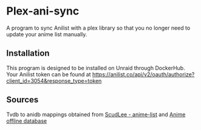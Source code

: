 # Plex-ani-sync
A program to sync Anilist with a plex library so that you no longer need to update your anime list manually.

## Installation
This program is designed to be installed on Unraid through DockerHub.
Your Anilist token can be found at https://anilist.co/api/v2/oauth/authorize?client_id=3054&response_type=token
 
## Sources
Tvdb to anidb mappings obtained from [ScudLee - anime-list](https://github.com/ScudLee/anime-lists) and [Anime offline database](https://github.com/manami-project/anime-offline-database)
